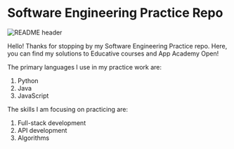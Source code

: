 # Software Engineering Practice Repo

![README header]()

Hello! Thanks for stopping by my Software Engineering Practice repo. Here, you can find my solutions to Educative courses and App Academy Open!

The primary languages I use in my practice work are:
1. Python
2. Java
3. JavaScript

The skills I am focusing on practicing are:
1. Full-stack development
2. API development
3. Algorithms
